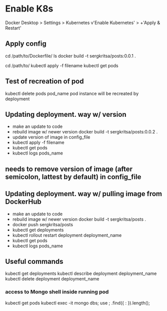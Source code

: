 # Enable K8s
Docker Desktop > Settings > Kubernetes
    v'Enable Kubernetes' > +'Apply & Restart'

## Apply config
cd /path/to/Dockerfile/
ls
docker build -t sergkritsa/posts:0.0.1 .

cd /path/to/
kubectl apply -f filename
kubectl get pods

## Test of recreation of pod
kubectl delete pods pod_name
pod instance will be recreated by deployment

## Updating deployment. way w/ version
* make an update to code
* rebuild image w/ newer version
docker build -t sergkritsa/posts:0.0.2 .
* update version of image in config_file
* kubectl apply -f filename
* kubectl get pods
* kubectl logs pods_name

## needs to remove version of image (after semicolon, lattest by default)  in config_file
## Updating deployment. way w/ pulling image from DockerHub
* make an update to code
* rebuild image w/ newer version
docker build -t sergkritsa/posts .
* docker push sergkritsa/posts
* kubectl get deployments
* kubectl rollout restart deployment deployment_name
* kubectl get pods
* kubectl logs pods_name

## Useful commands
kubectl get deployments
kubectl describe deployment deployment_name
kubectl delete deployment deployment_name

### access to Mongo shell inside running pod
kubectl get pods
kubectl exec -it <pod name> mongo
dbs;
use <db name>;
<db name>.find({ <field>: <value>}).length();
